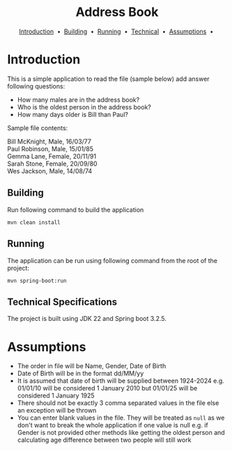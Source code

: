 <h1 align="center">
    Address Book
</h1>
<p align="center">
<a href="#introduction">Introduction</a> &nbsp;&bull;&nbsp;
<a href="#building">Building</a> &nbsp;&bull;&nbsp;
<a href="#running">Running</a> &nbsp;&bull;&nbsp;
<a href="#technical">Technical</a> &nbsp;&bull;&nbsp;
<a href="#assumptions">Assumptions</a> &nbsp;&bull;&nbsp;
</p>

# Introduction
This is a simple application to read the file (sample below) add answer following questions:

* How many males are in the address book?
* Who is the oldest person in the address book?
* How many days older is Bill than Paul?

Sample file contents:

Bill McKnight, Male, 16/03/77 <br />
Paul Robinson, Male, 15/01/85 <br />
Gemma Lane, Female, 20/11/91 <br />
Sarah Stone, Female, 20/09/80 <br />
Wes Jackson, Male, 14/08/74 <br />

## Building

Run following command to build the application

`mvn clean install
`
## Running

The application can be run using following command from the root of the project:

`mvn spring-boot:run
`
## Technical Specifications

The project is built using JDK 22 and Spring boot 3.2.5.

# **Assumptions**

* The order in file will be Name, Gender, Date of Birth
* Date of Birth will be in the format dd/MM/yy
* It is assumed that date of birth will be supplied between 1924-2024 e.g. 01/01/10 will be considered 1 January 2010 but 01/01/25 will be considered 1 January 1925
* There should not be exactly 3 comma separated values in the file else an exception will be thrown
* You can enter blank values in the file. They will be treated as `null` as we don't want to break the whole application if one value is null
  e.g. if Gender is not provided other methods like getting the oldest person and calculating
  age difference between two people will still work


